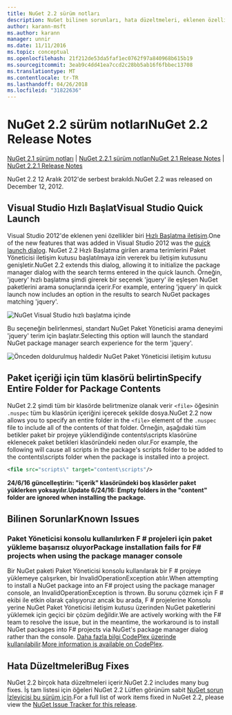 ```yaml
---
title: NuGet 2.2 sürüm notları
description: NuGet bilinen sorunları, hata düzeltmeleri, eklenen özellikleri ve dcr dahil olmak üzere 2.2 için sürüm notları.
author: karann-msft
ms.author: karann
manager: unnir
ms.date: 11/11/2016
ms.topic: conceptual
ms.openlocfilehash: 21f212de53da5faf1ec0762f97a840968b615b19
ms.sourcegitcommit: 3eab9c4dd41ea7ccd2c28bb5ab16f6fbbec13708
ms.translationtype: MT
ms.contentlocale: tr-TR
ms.lasthandoff: 04/26/2018
ms.locfileid: "31822636"
---
```

# <a name="nuget-22-release-notes"></a><span data-ttu-id="94eeb-103">NuGet 2.2 sürüm notları</span><span class="sxs-lookup"><span data-stu-id="94eeb-103">NuGet 2.2 Release Notes</span></span>

<span data-ttu-id="94eeb-104">[NuGet 2.1 sürüm notları](../release-notes/nuget-2.1.md) | [NuGet 2.2.1 sürüm notları](../release-notes/nuget-2.2.1.md)</span><span class="sxs-lookup"><span data-stu-id="94eeb-104">[NuGet 2.1 Release Notes](../release-notes/nuget-2.1.md) | [NuGet 2.2.1 Release Notes](../release-notes/nuget-2.2.1.md)</span></span>

<span data-ttu-id="94eeb-105">NuGet 2.2 12 Aralık 2012'de serbest bırakıldı.</span><span class="sxs-lookup"><span data-stu-id="94eeb-105">NuGet 2.2 was released on December 12, 2012.</span></span>

## <a name="visual-studio-quick-launch"></a><span data-ttu-id="94eeb-106">Visual Studio Hızlı Başlat</span><span class="sxs-lookup"><span data-stu-id="94eeb-106">Visual Studio Quick Launch</span></span>
<span data-ttu-id="94eeb-107">Visual Studio 2012'de eklenen yeni özellikler biri [Hızlı Başlatma iletişim](/visualstudio/ide/reference/quick-launch-environment-options-dialog-box).</span><span class="sxs-lookup"><span data-stu-id="94eeb-107">One of the new features that was added in Visual Studio 2012 was the [quick launch dialog](/visualstudio/ide/reference/quick-launch-environment-options-dialog-box).</span></span> <span data-ttu-id="94eeb-108">NuGet 2.2 Hızlı Başlatma girilen arama terimlerini Paket Yöneticisi iletişim kutusu başlatılmaya izin vererek bu iletişim kutusunu genişletir.</span><span class="sxs-lookup"><span data-stu-id="94eeb-108">NuGet 2.2 extends this dialog, allowing it to initialize the package manager dialog with the search terms entered in the quick launch.</span></span> <span data-ttu-id="94eeb-109">Örneğin, 'jquery' hızlı başlatma şimdi girerek bir seçenek 'jquery' ile eşleşen NuGet paketlerini arama sonuçlarında içerir.</span><span class="sxs-lookup"><span data-stu-id="94eeb-109">For example, entering 'jquery' in quick launch now includes an option in the results to search NuGet packages matching 'jquery'.</span></span>

![NuGet Visual Studio hızlı başlatma içinde](./media/quick-launch.png)

<span data-ttu-id="94eeb-111">Bu seçeneğin belirlenmesi, standart NuGet Paket Yöneticisi arama deneyimi 'jquery' terim için başlatır.</span><span class="sxs-lookup"><span data-stu-id="94eeb-111">Selecting this option will launch the standard NuGet package manager search experience for the term 'jquery'.</span></span>

![Önceden doldurulmuş haldedir NuGet Paket Yöneticisi iletişim kutusu](./media/pkg-mgr-search-from-quick-launch.png)

## <a name="specify-entire-folder-for-package-contents"></a><span data-ttu-id="94eeb-113">Paket içeriği için tüm klasörü belirtin</span><span class="sxs-lookup"><span data-stu-id="94eeb-113">Specify Entire Folder for Package Contents</span></span>
<span data-ttu-id="94eeb-114">NuGet 2.2 şimdi tüm bir klasörde belirtmenize olanak verir `<file>` öğesinin `.nuspec` tüm bu klasörün içeriğini içerecek şekilde dosya.</span><span class="sxs-lookup"><span data-stu-id="94eeb-114">NuGet 2.2 now allows you to specify an entire folder in the `<file>` element of the `.nuspec` file to include all of the contents of that folder.</span></span> <span data-ttu-id="94eeb-115">Örneğin, aşağıdaki tüm betikler paket bir projeye yüklendiğinde contents\scripts klasörüne eklenecek paket betikleri klasöründeki neden olur.</span><span class="sxs-lookup"><span data-stu-id="94eeb-115">For example, the following will cause all scripts in the package's scripts folder to be added to the contents\scripts folder when the package is installed into a project.</span></span>

```xml
<file src="scripts\" target="content\scripts"/>
```

<span data-ttu-id="94eeb-116">**24/6/16 güncelleştirin: "içerik" klasöründeki boş klasörler paket yüklerken yoksayılır.**</span><span class="sxs-lookup"><span data-stu-id="94eeb-116">**Update 6/24/16: Empty folders in the "content" folder are ignored when installing the package.**</span></span>

## <a name="known-issues"></a><span data-ttu-id="94eeb-117">Bilinen Sorunlar</span><span class="sxs-lookup"><span data-stu-id="94eeb-117">Known Issues</span></span>

### <a name="package-installation-fails-for-f-projects-when-using-the-package-manager-console"></a><span data-ttu-id="94eeb-118">Paket Yöneticisi konsolu kullanılırken F # projeleri için paket yükleme başarısız oluyor</span><span class="sxs-lookup"><span data-stu-id="94eeb-118">Package installation fails for F# projects when using the package manager console</span></span>
<span data-ttu-id="94eeb-119">Bir NuGet paketi Paket Yöneticisi konsolu kullanılarak bir F # projeye yüklemeye çalışırken, bir InvalidOperationException atılır.</span><span class="sxs-lookup"><span data-stu-id="94eeb-119">When attempting to install a NuGet package into an F# project using the package manager console, an InvalidOperationException is thrown.</span></span> <span data-ttu-id="94eeb-120">Bu sorunu çözmek için F # ekibi ile etkin olarak çalışıyoruz ancak bu arada, F # projelerine Konsolu yerine NuGet Paket Yöneticisi iletişim kutusu üzerinden NuGet paketlerini yüklemek için geçici bir çözüm değildir.</span><span class="sxs-lookup"><span data-stu-id="94eeb-120">We are actively working with the F# team to resolve the issue, but in the meantime, the workaround is to install NuGet packages into F# projects via NuGet's package manager dialog rather than the console.</span></span> <span data-ttu-id="94eeb-121">[Daha fazla bilgi CodePlex üzerinde kullanılabilir](http://nuget.codeplex.com/workitem/2873).</span><span class="sxs-lookup"><span data-stu-id="94eeb-121">[More information is available on CodePlex](http://nuget.codeplex.com/workitem/2873).</span></span>


## <a name="bug-fixes"></a><span data-ttu-id="94eeb-122">Hata Düzeltmeleri</span><span class="sxs-lookup"><span data-stu-id="94eeb-122">Bug Fixes</span></span>
<span data-ttu-id="94eeb-123">NuGet 2.2 birçok hata düzeltmeleri içerir.</span><span class="sxs-lookup"><span data-stu-id="94eeb-123">NuGet 2.2 includes many bug fixes.</span></span> <span data-ttu-id="94eeb-124">İş tam listesi için öğeleri NuGet 2.2 Lütfen görünüm sabit [NuGet sorun İzleyicisi bu sürüm için](http://nuget.codeplex.com/workitem/list/advanced?keyword=&status=Closed&type=All&priority=All&release=NuGet%202.2&assignedTo=All&component=All&sortField=LastUpdatedDate&sortDirection=Descending&page=0).</span><span class="sxs-lookup"><span data-stu-id="94eeb-124">For a full list of work items fixed in NuGet 2.2, please view the [NuGet Issue Tracker for this release](http://nuget.codeplex.com/workitem/list/advanced?keyword=&status=Closed&type=All&priority=All&release=NuGet%202.2&assignedTo=All&component=All&sortField=LastUpdatedDate&sortDirection=Descending&page=0).</span></span>
